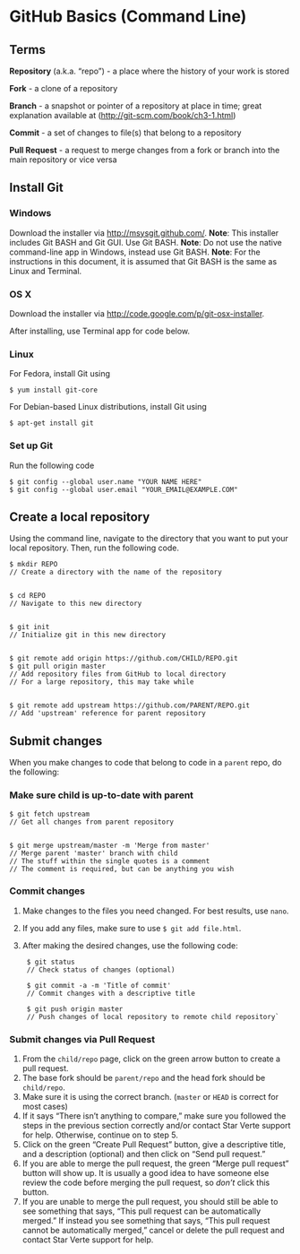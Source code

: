 # GitHub Basics (Command Line)

## Terms
__Repository__ (a.k.a. “repo”) - a place where the history of your work is stored

__Fork__ - a clone of a repository

__Branch__ - a snapshot or pointer of a repository at place in time; great explanation available at (http://git-scm.com/book/ch3-1.html)

__Commit__ - a set of changes to file(s) that belong to a repository

__Pull Request__ - a request to merge changes from a fork or branch into the main repository or vice versa

## Install Git
### Windows
Download the installer via http://msysgit.github.com/.
__Note__: This installer includes Git BASH and Git GUI. Use Git BASH.
__Note__: Do not use the native command-line app in Windows, instead use Git BASH.
__Note__: For the instructions in this document, it is assumed that Git BASH is the same as Linux and Terminal.

### OS X
Download the installer via http://code.google.com/p/git-osx-installer.

After installing, use Terminal app for code below.

### Linux
For Fedora, install Git using

    $ yum install git-core

For Debian-based Linux distributions, install Git using

    $ apt-get install git

### Set up Git
Run the following code

    $ git config --global user.name "YOUR NAME HERE"
    $ git config --global user.email "YOUR_EMAIL@EXAMPLE.COM"
    
## Create a local repository
Using the command line, navigate to the directory that you want to put your local repository. Then, run the following code.

    $ mkdir REPO
    // Create a directory with the name of the repository


    $ cd REPO
    // Navigate to this new directory


    $ git init
    // Initialize git in this new directory


    $ git remote add origin https://github.com/CHILD/REPO.git
    $ git pull origin master
    // Add repository files from GitHub to local directory
    // For a large repository, this may take while


    $ git remote add upstream https://github.com/PARENT/REPO.git
    // Add 'upstream' reference for parent repository

## Submit changes
When you make changes to code that belong to code in a `parent` repo, do the following:

### Make sure child is up-to-date with parent

    $ git fetch upstream
    // Get all changes from parent repository


    $ git merge upstream/master -m 'Merge from master'
    // Merge parent 'master' branch with child
    // The stuff within the single quotes is a comment
    // The comment is required, but can be anything you wish

### Commit changes
1. Make changes to the files you need changed. For best results, use `nano`.
2. If you add any files, make sure to use `$ git add file.html`.
3. After making the desired changes, use the following code:

        $ git status
        // Check status of changes (optional)

        $ git commit -a -m 'Title of commit'
        // Commit changes with a descriptive title

        $ git push origin master
        // Push changes of local repository to remote child repository`

### Submit changes via Pull Request
1. From the `child/repo` page, click on the green arrow button to create a pull request.
2. The base fork should be `parent/repo` and the head fork should be `child/repo`.
3. Make sure it is using the correct branch. (`master` or `HEAD` is correct for most cases)
4. If it says “There isn’t anything to compare,” make sure you followed the steps in the previous section correctly and/or contact Star Verte support for help. Otherwise, continue on to step 5.
5. Click on the green “Create Pull Request” button, give a descriptive title, and a description (optional) and then click on “Send pull request.”
6. If you are able to merge the pull request, the green “Merge pull request” button will show up. It is usually a good idea to have someone else review the code before merging the pull request, so _don’t_ click this button.
7. If you are unable to merge the pull request, you should still be able to see something that says, “This pull request can be automatically merged.” If instead you see something that says, “This pull request cannot be automatically merged,” cancel or delete the pull request and contact Star Verte support for help.
